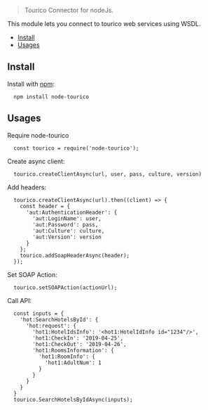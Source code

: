 > Tourico Connector for nodeJs.

This module lets you connect to tourico web services using WSDL. 

- [Install](#install)
- [Usages](#usages)

## Install

Install with [npm](http://github.com/isaacs/npm):

```
  npm install node-tourico
```

## Usages

Require node-tourico

```
  const tourico = require('node-tourico');
```

Create async client:

```
  tourico.createClientAsync(url, user, pass, culture, version)
```

Add headers:

```
  tourico.createClientAsync(url).then((client) => {
    const header = {
      'aut:AuthenticationHeader': {
        'aut:LoginName': user,
        'aut:Password': pass,
        'aut:Culture': culture,
        'aut:Version': version
      }
    };
    tourico.addSoapHeaderAsync(header);
  });
```

Set SOAP Action:

```
  tourico.setSOAPAction(actionUrl);
```

Call API:

```
  const inputs = {
    'hot:SearchHotelsById': {
      'hot:request': {
        'hot1:HotelIdsInfo': '<hot1:HotelIdInfo id="1234"/>',
        'hot1:CheckIn': '2019-04-25',
        'hot1:CheckOut': '2019-04-26',
        'hot1:RoomsInformation': {
          'hot1:RoomInfo': {
            'hot1:AdultNum': 1
          }
        }
      }
    }
  }
  tourico.SearchHotelsByIdAsync(inputs);
```
